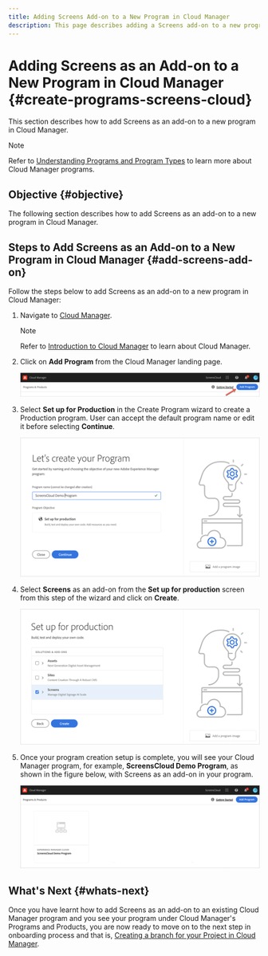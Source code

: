 ```yaml
---
title: Adding Screens Add-on to a New Program in Cloud Manager
description: This page describes adding a Screens add-on to a new program in Cloud Manager for Screens as a Cloud Service.
---
```


# Adding Screens as an Add-on to a New Program in Cloud Manager {#create-programs-screens-cloud}

This section describes how to add Screens as an add-on to a new program in Cloud Manager.

>[!NOTE]
>Refer to [Understanding Programs and Program Types](https://experienceleague.adobe.com/docs/experience-manager-cloud-service/onboarding/getting-access/understand-program-types.html?lang=en) to learn more about Cloud Manager programs.

## Objective {#objective}

The following section describes how to add Screens as an add-on to a new program in Cloud Manager.

## Steps to Add Screens as an Add-on to a New Program in Cloud Manager {#add-screens-add-on}

Follow the steps below to add Screens as an add-on to a new program in Cloud Manager:

1. Navigate to [Cloud Manager](https://my.cloudmanager.adobe.com/).

   >[!NOTE]
   >Refer to [Introduction to Cloud Manager](https://experienceleague.adobe.com/docs/experience-manager-cloud-service/onboarding/onboarding-concepts/cloud-manager-introduction.html?lang=en) to learn about Cloud Manager.

1. Click on **Add Program** from the Cloud Manager landing page.

   ![image](/help/screens-cloud/assets/onboarding/onboard-screens-addon1.png)
   
1. Select **Set up for Production** in the Create Program wizard to create a Production program. User can accept the default program name or edit it before selecting **Continue**.

   ![image](/help/screens-cloud/assets/onboarding/onboard-screens-addon2.png)

1. Select **Screens** as an add-on from the **Set up for production** screen from this step of the wizard and click on **Create**.

   ![image](/help/screens-cloud/assets/onboarding/onboard-screens-addon3.png)

1. Once your program creation setup is complete, you will see your Cloud Manager program, for example, **ScreensCloud Demo Program**, as shown in the figure below, with Screens as an add-on in your program.

   ![image](/help/screens-cloud/assets/onboarding/onboard-screens-addon4.png)

## What's Next {#whats-next}

Once you have learnt how to add Screens as an add-on to an existing Cloud Manager program and you see your program under Cloud Manager's Programs and Products, you are now ready to move on to the next step in onboarding process and that is, [Creating a branch for your Project in Cloud Manager](/help/screens-cloud/onboarding-screens-cloud/creating-a-branch.md).

